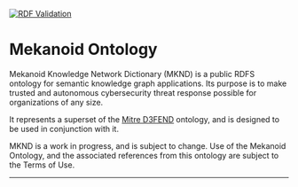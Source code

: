[![RDF Validation](https://github.com/ag0x00/mknd/actions/workflows/main.yml/badge.svg?branch=main)](https://github.com/ag0x00/mknd/actions/workflows/main.yml)

# Mekanoid Ontology

Mekanoid Knowledge Network Dictionary (MKND) is a public RDFS ontology for semantic knowledge graph applications. Its purpose is to make trusted and autonomous cybersecurity threat response possible for organizations of any size.

It represents a superset of the [Mitre D3FEND](https://d3fend.mitre.org) ontology, and is designed to be used in conjunction with it.

MKND is a work in progress, and is subject to change. Use of the Mekanoid Ontology, and the associated references from this ontology are subject to the Terms of Use.

--------------------